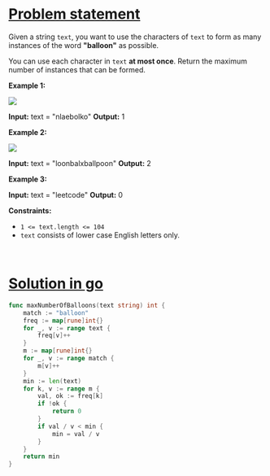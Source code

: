 # [Problem statement](https://leetcode.com/problems/maximum-number-of-balloons)

Given a string `text`, you want to use the characters of `text` to form as many instances of the word **"balloon"** as possible.

You can use each character in `text` **at most once**. Return the maximum number of instances that can be formed.

**Example 1:**

**![](https://assets.leetcode.com/uploads/2019/09/05/1536_ex1_upd.JPG)**


**Input:** text = "nlaebolko"
**Output:** 1

**Example 2:**

**![](https://assets.leetcode.com/uploads/2019/09/05/1536_ex2_upd.JPG)**


**Input:** text = "loonbalxballpoon"
**Output:** 2

**Example 3:**


**Input:** text = "leetcode"
**Output:** 0

**Constraints:**

* `1 <= text.length <= 104`
* `text` consists of lower case English letters only.

<br />

# [Solution in go](https://leetcode.com/submissions/detail/948442383/)

```go
func maxNumberOfBalloons(text string) int {
    match := "balloon"
    freq := map[rune]int{}
    for _, v := range text {
        freq[v]++
    }
    m := map[rune]int{}
    for _, v := range match {
        m[v]++
    }
    min := len(text)
    for k, v := range m {
        val, ok := freq[k]
        if !ok {
            return 0
        }
        if val / v < min {
            min = val / v
        }
    }
    return min
}

```